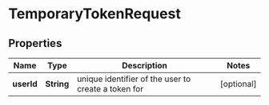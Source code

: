 # TemporaryTokenRequest

## Properties
Name | Type | Description | Notes
------------ | ------------- | ------------- | -------------
**userId** | **String** | unique identifier of the user to create a token for |  [optional]

